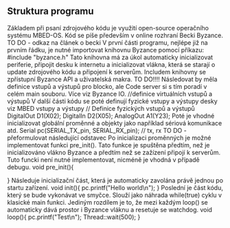 ## Struktura programu

Základem při psaní zdrojového kódu je využití open-source operačního systému MBED-OS. Kód se píše především v online rozhraní Becki Byzance. TO DO - odkaz na článek o becki
V první části programu, nejlépe již na prvním řádku, je nutné importovat knihovnu Byzance pomocí příkazu:
#include "byzance.h"
Tato knihovna má za úkol automaticky inicializovat periferie, připojit desku k internetu a inicializovat vlákna, která se starají o update zdrojového kódu a připojení k serverům. Includem knihovny se zpřístupní Byzance API a uživatelská makra.
TO DO!!!! Následovat by měla definice vstupů a výstupů pro blocko, ale Code server si s tím poradí v celém main souboru.
Více viz Byzance IO.
//definice virtuálních vstupů a výstupů
V další části kódu se poté definují fyzické vstupy a výstupy desky viz MBED vstupy a výstupy
// Definice fyzických vstupů a výstupů
DigitalOut D1(X02);
DigitalIn D2(X05);
AnalogOut A1(Y23);
Poté je vhodné inicializovat globální proměnné a objekty jako například sériová komunikace atd.
Serial pc(SERIAL_TX_pin, SERIAL_RX_pin); // tx, rx
TO DO - přeformulovat následující odstavec Po inicializaci proměnných je možné implementovat funkci pre_init(). Tato funkce je spuštěna předtím, než je inicializováno vlákno Byzance a předtím než se zažízení připojí k serverům. Tuto funcki není nutné implementovat, nicméně je vhodná v případě debugu.
void pre_init(){

}
Následuje inicializační část, která je automaticky zavolána právě jednou po startu zařízení.
void init(){
    pc.printf("Hello world\n");
}
Poslední je část kódu, který se bude vykonávat ve smyčce. Slouží jako náhrada while(true) cyklu v klasické main funkci. Jediným rozdílem je to, že mezi každým loop() se automaticky dává prostor i Byzance vláknu a resetuje se watchdog.
void loop(){
    pc.printf("Test\n");
    Thread::wait(500);
}